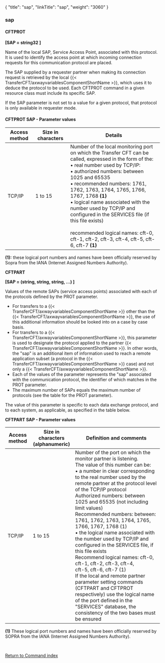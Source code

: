 {
    "title": "sap",
    "linkTitle": "sap",
    "weight": "3060"
}<span id="sap"></span>

### sap

#### CFTPROT

****[SAP = string32 ]****

Name of the local SAP, Service Access Point, associated with this protocol.
It is used to identify the access point at which incoming connection requests
for this communication protocol are placed.

The SAP supplied by a requester partner when making its connection request
is retrieved by the local {{< TransferCFT/axwayvariablesComponentShortName  >}}, which uses it to deduce the protocol
to be used. Each CFTPROT command in a given resource class must include
its specific SAP.

If the SAP parameter is not set to a value for a given protocol, that
protocol is only available in requester mode.

#### CFTPROT SAP - Parameter values


| Access method  | Size in characters  | Details  |
| --- | --- | --- |
| TCP/IP  | 1 to 15<br />  | Number of the local monitoring port on which the Transfer CFT can be called, expressed in the form of the:<br/> • real number used by TCP/IP:<br/> • authorized numbers: between 1025 and 65535<br/> • recommended numbers: 1761, 1762, 1763, 1764, 1765, 1766, 1767, 1768 **(1)**<br/> • logical name associated with the number used by TCP/IP and configured in the SERVICES file (if this file exists)<br /> <br /> recommended logical names: cft-0, cft-1, cft-2, cft-3, cft-4, cft-5, cft-6, cft-7 **(1)** |


**(1):** these logical port numbers and
names have been officially reserved by Sopra from the IANA (Internet Assigned
Numbers Authority).

**<span id="CFTPART_SAP___Parameter_values"></span>CFTPART**

****[SAP
= (string, string, string, ...) ]****

Values of the remote SAPs (service
access points) associated with each of the protocols defined by the PROT
parameter.

- For transfers to a {{< TransferCFT/axwayvariablesComponentShortName  >}} other than
    the {{< TransferCFT/axwayvariablesComponentShortName  >}}, the use of this additional information should
    be looked into on a case by case basis.
- For transfers to a {{< TransferCFT/axwayvariablesComponentShortName  >}},
    this parameter is used to designate the protocol applied to the partner
    {{< TransferCFT/axwayvariablesComponentShortName  >}}. In other words, the "sap" is an additional
    item of information used to reach a remote application subset (a protocol
    in the {{< TransferCFT/axwayvariablesComponentShortName  >}} case) and not only a {{< TransferCFT/axwayvariablesComponentShortName  >}}.
- Each of the values of the parameter represents the "sap" associated
    with the communication protocol, the identifier of which matches in the
    PROT parameter.
- The maximum number of SAPs equals the maximum number of protocols (see
    the table for the PROT parameter).

The value
of this parameter is specific to each data exchange protocol, and to each
system, as applicable, as specified in the table below.

****CFTPART SAP - Parameter values****


| Access method  | Size in characters<br/> (alphanumeric) | Definition and comments  |
| --- | --- | --- |
| TCP/IP  | 1 to 15<br />  | Number of the port on which the monitor partner is listening.<br /> The value of this number can be:<br/> • a number in clear corresponding to the real number used by the remote partner at the protocol level of the TCP/IP protocol<br /> Authorized numbers: between 1025 and 65535 (not including limit values)<br /> Recommended numbers: between: 1761, 1762, 1763, 1764, 1765, 1766, 1767, 1768 (1)<br/> • the logical name associated with the number used by TCP/IP and configured in the SERVICES file, if this file exists<br /> Recommend logical names: cft-0, cft-1, cft-2, cft-3, cft-4,<br /> cft-5, cft-6, cft-7 (1)<br/> If the local and remote partner parameter setting commands (CFTPART and CFTPROT respectively) use the logical name of the port defined in the &quot;SERVICES&quot; database, the consistency of the two bases must be ensured  |


**(1)** These logical port numbers and
names have been officially reserved by SOPRA from the IANA (Internet Assigned
Numbers Authority).

 

[Return to Command index](../../)
